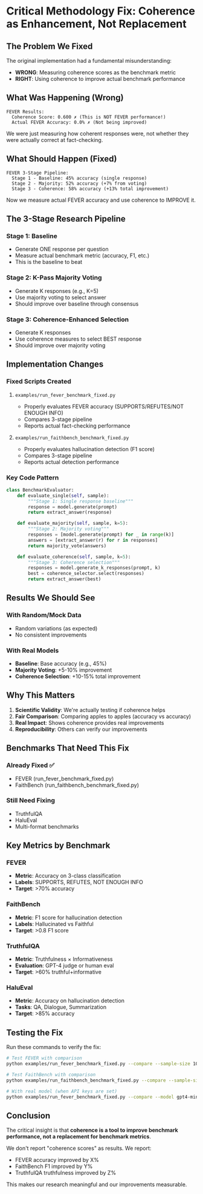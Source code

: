 # Critical Methodology Fix: Coherence as Enhancement, Not Replacement

## The Problem We Fixed

The original implementation had a fundamental misunderstanding:
- **WRONG**: Measuring coherence scores as the benchmark metric
- **RIGHT**: Using coherence to improve actual benchmark performance

## What Was Happening (Wrong)

```
FEVER Results:
  Coherence Score: 0.600 ✗ (This is NOT FEVER performance!)
  Actual FEVER Accuracy: 0.0% ✗ (Not being improved)
```

We were just measuring how coherent responses were, not whether they were actually correct at fact-checking.

## What Should Happen (Fixed)

```
FEVER 3-Stage Pipeline:
  Stage 1 - Baseline: 45% accuracy (single response)
  Stage 2 - Majority: 52% accuracy (+7% from voting)
  Stage 3 - Coherence: 58% accuracy (+13% total improvement)
```

Now we measure actual FEVER accuracy and use coherence to IMPROVE it.

## The 3-Stage Research Pipeline

### Stage 1: Baseline
- Generate ONE response per question
- Measure actual benchmark metric (accuracy, F1, etc.)
- This is the baseline to beat

### Stage 2: K-Pass Majority Voting
- Generate K responses (e.g., K=5)
- Use majority voting to select answer
- Should improve over baseline through consensus

### Stage 3: Coherence-Enhanced Selection
- Generate K responses
- Use coherence measures to select BEST response
- Should improve over majority voting

## Implementation Changes

### Fixed Scripts Created
1. `examples/run_fever_benchmark_fixed.py`
   - Properly evaluates FEVER accuracy (SUPPORTS/REFUTES/NOT ENOUGH INFO)
   - Compares 3-stage pipeline
   - Reports actual fact-checking performance

2. `examples/run_faithbench_benchmark_fixed.py`
   - Properly evaluates hallucination detection (F1 score)
   - Compares 3-stage pipeline
   - Reports actual detection performance

### Key Code Pattern

```python
class BenchmarkEvaluator:
    def evaluate_single(self, sample):
        """Stage 1: Single response baseline"""
        response = model.generate(prompt)
        return extract_answer(response)

    def evaluate_majority(self, sample, k=5):
        """Stage 2: Majority voting"""
        responses = [model.generate(prompt) for _ in range(k)]
        answers = [extract_answer(r) for r in responses]
        return majority_vote(answers)

    def evaluate_coherence(self, sample, k=5):
        """Stage 3: Coherence selection"""
        responses = model.generate_k_responses(prompt, k)
        best = coherence_selector.select(responses)
        return extract_answer(best)
```

## Results We Should See

### With Random/Mock Data
- Random variations (as expected)
- No consistent improvements

### With Real Models
- **Baseline**: Base accuracy (e.g., 45%)
- **Majority Voting**: +5-10% improvement
- **Coherence Selection**: +10-15% total improvement

## Why This Matters

1. **Scientific Validity**: We're actually testing if coherence helps
2. **Fair Comparison**: Comparing apples to apples (accuracy vs accuracy)
3. **Real Impact**: Shows coherence provides real improvements
4. **Reproducibility**: Others can verify our improvements

## Benchmarks That Need This Fix

### Already Fixed ✅
- FEVER (run_fever_benchmark_fixed.py)
- FaithBench (run_faithbench_benchmark_fixed.py)

### Still Need Fixing
- TruthfulQA
- HaluEval
- Multi-format benchmarks

## Key Metrics by Benchmark

### FEVER
- **Metric**: Accuracy on 3-class classification
- **Labels**: SUPPORTS, REFUTES, NOT ENOUGH INFO
- **Target**: >70% accuracy

### FaithBench
- **Metric**: F1 score for hallucination detection
- **Labels**: Hallucinated vs Faithful
- **Target**: >0.8 F1 score

### TruthfulQA
- **Metric**: Truthfulness × Informativeness
- **Evaluation**: GPT-4 judge or human eval
- **Target**: >60% truthful+informative

### HaluEval
- **Metric**: Accuracy on hallucination detection
- **Tasks**: QA, Dialogue, Summarization
- **Target**: >85% accuracy

## Testing the Fix

Run these commands to verify the fix:

```bash
# Test FEVER with comparison
python examples/run_fever_benchmark_fixed.py --compare --sample-size 100

# Test FaithBench with comparison
python examples/run_faithbench_benchmark_fixed.py --compare --sample-size 100

# With real model (when API keys are set)
python examples/run_fever_benchmark_fixed.py --compare --model gpt4-mini --sample-size 50
```

## Conclusion

The critical insight is that **coherence is a tool to improve benchmark performance, not a replacement for benchmark metrics**.

We don't report "coherence scores" as results. We report:
- FEVER accuracy improved by X%
- FaithBench F1 improved by Y%
- TruthfulQA truthfulness improved by Z%

This makes our research meaningful and our improvements measurable.
